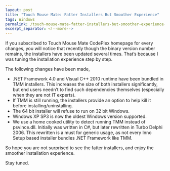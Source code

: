 ```yaml
---
layout: post
title: "Touch Mouse Mate: Fatter Installers But Smoother Experience"
tags: Windows
permalink: /touch-mouse-mate-fatter-installers-but-smoother-experience-62030cdf0c90
excerpt_separator: <!--more-->
---
```

If you subscribed to Touch Mouse Mate CodePlex homepage for every changes, you will notice that recently though the binary version number remains, the installers have been updated several times. That’s because I was tuning the installation experience step by step.
<!--more-->

The following changes have been made,

* .NET Framework 4.0 and Visual C++ 2010 runtime have been bundled in TMM installers. This increases the size of both installers significantly, but end users needn’t to find such dependencies themselves (especially when they are not IT experts).
* If TMM is still running, the installers provide an option to help kill it before installing/uninstalling.
* The 64 bit installer will refuse to run on 32 bit Windows.
* Windows XP SP3 is now the oldest Windows version supported.
* We use a home cooked utility to detect running TMM instead of psvince.dll. Initially was written in C#, but later rewritten in Turbo Delphi 2006. This rewritten is a must for generic usage, as not every Inno Setup based installer bundles .NET Framework like TMM.

So hope you are not surprised to see the fatter installers, and enjoy the smoother installation experience.

Stay tuned.
